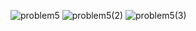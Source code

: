 
![problem5](https://github.com/user-attachments/assets/46689b24-d446-4dc7-97cc-3c173dd0579e)
![problem5(2)](https://github.com/user-attachments/assets/ec1f2d18-1340-4c5a-ba1b-2dd3c275b003)
![problem5(3)](https://github.com/user-attachments/assets/a49c9263-11f0-4828-b866-4dc81ddf4611)
